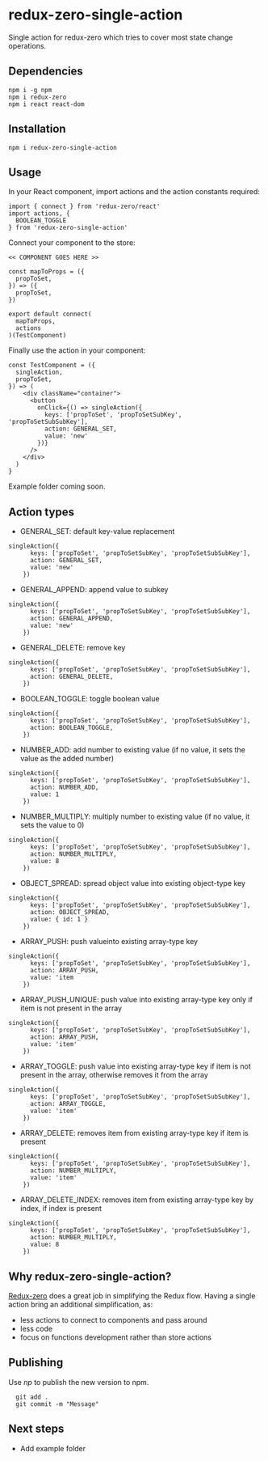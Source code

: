 # redux-zero-single-action

Single action for redux-zero which tries to cover most state change operations.

## Dependencies
```
npm i -g npm
npm i redux-zero
npm i react react-dom
```

## Installation
```
npm i redux-zero-single-action
```

## Usage
In your React component, import actions and the action constants required:

```
import { connect } from 'redux-zero/react'
import actions, {
  BOOLEAN_TOGGLE
} from 'redux-zero-single-action'
```

Connect your component to the store:
```
<< COMPONENT GOES HERE >>

const mapToProps = ({
  propToSet,
}) => ({
  propToSet,
})

export default connect(
  mapToProps,
  actions
)(TestComponent)
```

Finally use the action in your component:
```
const TestComponent = ({
  singleAction,
  propToSet,
}) => (
    <div className="container">
      <button
        onClick={() => singleAction({
          keys: ['propToSet', 'propToSetSubKey', 'propToSetSubSubKey'],
          action: GENERAL_SET,
          value: 'new'
        })}
      />
    </div>
  )
}
```

Example folder coming soon.

## Action types
* GENERAL_SET: default key-value replacement
```
singleAction({
      keys: ['propToSet', 'propToSetSubKey', 'propToSetSubSubKey'],
      action: GENERAL_SET,
      value: 'new'
    })
```

* GENERAL_APPEND: append value to subkey
```
singleAction({
      keys: ['propToSet', 'propToSetSubKey', 'propToSetSubSubKey'],
      action: GENERAL_APPEND,
      value: 'new'
    })
```

* GENERAL_DELETE: remove key
```
singleAction({
      keys: ['propToSet', 'propToSetSubKey', 'propToSetSubSubKey'],
      action: GENERAL_DELETE,
    })
```

* BOOLEAN_TOGGLE: toggle boolean value
```
singleAction({
      keys: ['propToSet', 'propToSetSubKey', 'propToSetSubSubKey'],
      action: BOOLEAN_TOGGLE,
    })
```

* NUMBER_ADD: add number to existing value (if no value, it sets the value as the added number)
```
singleAction({
      keys: ['propToSet', 'propToSetSubKey', 'propToSetSubSubKey'],
      action: NUMBER_ADD,
      value: 1
    })
```

* NUMBER_MULTIPLY: multiply number to existing value (if no value, it sets the value to 0)
```
singleAction({
      keys: ['propToSet', 'propToSetSubKey', 'propToSetSubSubKey'],
      action: NUMBER_MULTIPLY,
      value: 8
    })
```

* OBJECT_SPREAD: spread object value into existing object-type key 
```
singleAction({
      keys: ['propToSet', 'propToSetSubKey', 'propToSetSubSubKey'],
      action: OBJECT_SPREAD,
      value: { id: 1 }
    })
```

* ARRAY_PUSH: push valueinto existing array-type key 
```
singleAction({
      keys: ['propToSet', 'propToSetSubKey', 'propToSetSubSubKey'],
      action: ARRAY_PUSH,
      value: 'item
    })
```

* ARRAY_PUSH_UNIQUE: push value into existing array-type key only if item is not present in the array
```
singleAction({
      keys: ['propToSet', 'propToSetSubKey', 'propToSetSubSubKey'],
      action: ARRAY_PUSH,
      value: 'item'
    })
```

* ARRAY_TOGGLE: push value into existing array-type key if item is not present in the array, otherwise removes it from the array
```
singleAction({
      keys: ['propToSet', 'propToSetSubKey', 'propToSetSubSubKey'],
      action: ARRAY_TOGGLE,
      value: 'item'
    })
```

* ARRAY_DELETE: removes item from existing array-type key if item is present
```
singleAction({
      keys: ['propToSet', 'propToSetSubKey', 'propToSetSubSubKey'],
      action: NUMBER_MULTIPLY,
      value: 'item'
    })
```

* ARRAY_DELETE_INDEX: removes item from existing array-type key by index, if index is present
```
singleAction({
      keys: ['propToSet', 'propToSetSubKey', 'propToSetSubSubKey'],
      action: NUMBER_MULTIPLY,
      value: 8
    })
```

## Why redux-zero-single-action?
[Redux-zero](https://github.com/redux-zero/redux-zero) does a great job in simplifying the Redux flow.
Having a single action bring an additional simplification, as:
* less actions to connect to components and pass around
* less code
* focus on functions development rather than store actions

## Publishing

Use *np* to publish the new version to npm.
```
  git add .
  git commit -m "Message"
```

## Next steps
* Add example folder
